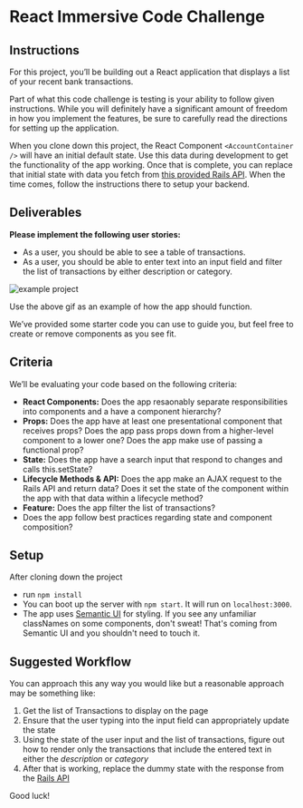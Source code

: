 # React Immersive Code Challenge

## Instructions

For this project, you’ll be building out a React application that displays a list of your recent bank transactions. 

Part of what this code challenge is testing is your ability to follow given instructions. While you will definitely have a significant amount of freedom in how you implement the features, be sure to carefully read the directions for setting up the application.

When you clone down this project, the React Component `<AccountContainer />` will have an initial default state.  Use this data during development to get the functionality of the app working.  Once that is complete, you can replace that initial state with data you fetch from [this provided Rails API](https://github.com/learn-co-curriculum/immersive-assessment-react-backend). When the time comes, follow the instructions there to setup your backend.

 ## Deliverables 

**Please implement the following user stories:**
- As a user, you should be able to see a table of transactions.
- As a user, you should be able to enter text into an input field and filter the list of transactions by either description or category.

![example project](https://s3-us-west-2.amazonaws.com/curriculum-content/immersive_assessments/react-challenge.gif)

Use the above gif as an example of how the app should function.

We’ve provided some starter code you can use to guide you, but feel free to create or remove components as you see fit.

## Criteria

We’ll be evaluating your code based on the following criteria:
- **React Components:** Does the app resaonably separate responsibilities into components and a have a component hierarchy?
- **Props:** Does the app have at least one presentational component that receives props? Does the app pass props down from a higher-level component to a lower one? Does the app make use of passing a functional prop?
- **State:** Does the app have a search input that respond to changes and calls this.setState?
- **Lifecycle Methods & API:** Does the app make an AJAX request to the Rails API and return data? Does it set the state of the component within the app with that data within a lifecycle method?
- **Feature:** Does the app filter the list of transactions?
- Does the app follow best practices regarding state and component composition?

## Setup
After cloning down the project
- run `npm install`
- You can boot up the server with `npm start`. It will run on `localhost:3000`.
- The app uses [Semantic UI](https://semantic-ui.com/) for styling. If you see any unfamiliar classNames on some components, don't sweat! That's coming from Semantic UI and you shouldn't need to touch it.

## Suggested Workflow

You can approach this any way you would like but a reasonable approach may be something like:

1) Get the list of Transactions to display on the page
2) Ensure that the user typing into the input field can appropriately update the state
3) Using the state of the user input and the list of transactions, figure out how to render only the transactions that include the entered text in either the *description* or *category*
4) After that is working, replace the dummy state with the response from the [Rails API](https://github.com/learn-co-curriculum/immersive-assessment-react-backend)


Good luck!
